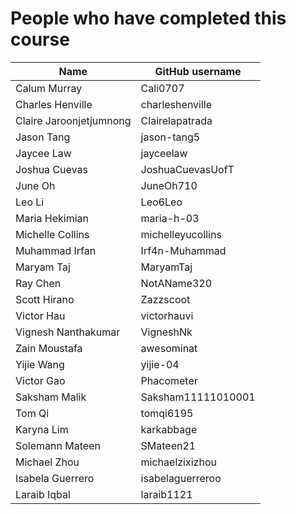 # People who have completed this course
| Name                    | GitHub username  |
|-------------------------|------------------|
| Calum Murray            | Cali0707         |
| Charles Henville        | charleshenville  |
| Claire Jaroonjetjumnong | Clairelapatrada  |
| Jason Tang              | jason-tang5      |
| Jaycee Law              | jayceelaw        |
| Joshua Cuevas           | JoshuaCuevasUofT |
| June Oh                 | JuneOh710        |
| Leo Li                  | Leo6Leo          |
| Maria Hekimian          | maria-h-03       |
| Michelle Collins        | michelleyucollins|
| Muhammad Irfan          | Irf4n-Muhammad   |
| Maryam Taj              | MaryamTaj        |
| Ray Chen                | NotAName320      |
| Scott Hirano            | Zazzscoot        |
| Victor Hau              | victorhauvi      |
| Vignesh Nanthakumar     | VigneshNk        |
| Zain Moustafa           | awesominat       |
| Yijie Wang              | yijie-04         |
| Victor Gao              | Phacometer       |
| Saksham Malik		        |Saksham11111010001|
| Tom Qi                  | tomqi6195        |
| Karyna Lim              | karkabbage       |
| Solemann Mateen         | SMateen21        |
| Michael Zhou            | michaelzixizhou  |
| Isabela Guerrero        | isabelaguerreroo | 
| Laraib Iqbal            | laraib1121       |